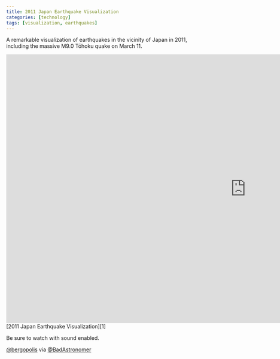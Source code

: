 ```yaml
---
title: 2011 Japan Earthquake Visualization
categories: [technology]
tags: [visualization, earthquakes]
---
```


A remarkable visualization of earthquakes in the vicinity of Japan in 2011, including the massive M9.0 Tōhoku quake on March 11.

<aside class="wide video">
	<iframe width="1280" height="720" src="http://www.youtube.com/embed/eKp5cA2sM28" frameborder="0" allowfullscreen></iframe>
</aside>
[2011 Japan Earthquake Visualization][1]
  
Be sure to watch with sound enabled.

[@bergopolis][2] via [@BadAstronomer][3]

   [1]: http://youtu.be/eKp5cA2sM28
   [2]: http://twitter.com/bergopolis/status/165685074979852288
   [3]: http://twitter.com/BadAstronomer/status/165700322336063488
